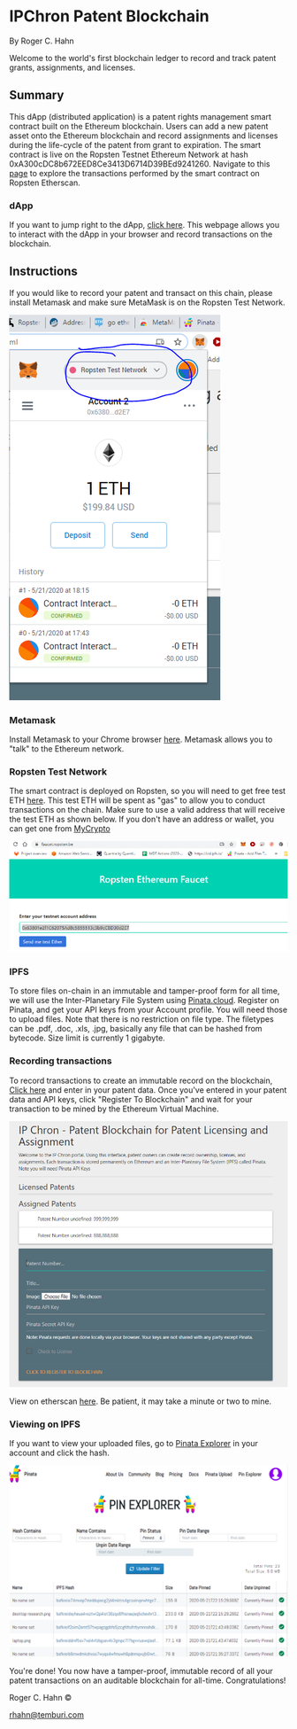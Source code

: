 # IPChron Patent Blockchain
By Roger C. Hahn

Welcome to the world's first blockchain ledger to record and track patent grants, assignments, and licenses.


## Summary
This dApp (distributed application) is a patent rights management smart contract built on the Ethereum blockchain. Users can add a new patent asset onto the Ethereum blockchain and record assignments and licenses during the life-cycle of the patent from grant to expiration. The smart contract is live on the Ropsten Testnet Ethereum Network at hash 0xA300cDC8b672EED8Ce3413D6714D39BEd9241260. Navigate to this [page](https://ropsten.etherscan.io/address/0xa300cdc8b672eed8ce3413d6714d39bed9241260) to explore the transactions performed by the smart contract on Ropsten Etherscan.


### dApp
If you want to jump right to the dApp, [click here](https://rhahn28.github.io/Patent_Blockchain/frontend/index.html). This webpage allows you to interact with the dApp in your browser and record transactions on the blockchain.


## Instructions 
If you would like to record your patent and transact on this chain, please install Metamask and make sure MetaMask is on the Ropsten Test Network.

![image](screenshot2.PNG)


### Metamask
Install Metamask to your Chrome browser [here](https://chrome.google.com/webstore/detail/metamask/nkbihfbeogaeaoehlefnkodbefgpgknn?hl=en). Metamask allows you to "talk" to the Ethereum network.



### Ropsten Test Network
The smart contract is deployed on Ropsten, so you will need to get free test ETH [here](https://faucet.ropsten.be/). This test ETH will be spent as "gas" to allow you to conduct transactions on the chain. Make sure to use a valid address that will receive the test ETH as shown below. If you don't have an address or wallet, you can get one from [MyCrypto](https://mycrypto.com/account)

![image](screenshot3.PNG)


### IPFS
To store files on-chain in an immutable and tamper-proof form for all time, we will use the Inter-Planetary File System using [Pinata.cloud](https://pinata.cloud/). Register on Pinata, and get your API keys from your Account profile. You will need those to upload files. Note that there is no restriction on file type. The filetypes can be .pdf, .doc, .xls, .jpg, basically any file that can be hashed from bytecode. Size limit is currently 1 gigabyte.


### Recording transactions
To record transactions to create an immutable record on the blockchain, [Click here](https://rhahn28.github.io/Patent_Blockchain/frontend/index.html) and enter in your patent data. Once you've entered in your patent data and API keys, click "Register To Blockchain" and wait for your transaction to be mined by the Ethereum Virtual Machine. 

![image](screenshot1.PNG)

View on etherscan [here](https://ropsten.etherscan.io/address/0xa300cdc8b672eed8ce3413d6714d39bed9241260). Be patient, it may take a minute or two to mine.


### Viewing on IPFS
If you want to view your uploaded files, go to [Pinata Explorer](https://pinata.cloud/pinexplorer) in your account and click the hash. 

![image](screenshot4.PNG)




You're done! You now have a tamper-proof, immutable record of all your patent transactions on an auditable blockchain for all-time. Congratulations!


Roger C. Hahn ©

rhahn@temburi.com
